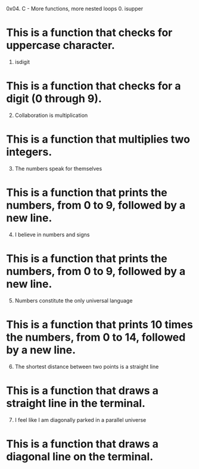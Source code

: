 0x04. C - More functions, more nested loops
0. isupper
# This is a function that checks for uppercase character.
1. isdigit
# This is a function that checks for a digit (0 through 9).
2. Collaboration is multiplication
# This is a function that multiplies two integers.
3. The numbers speak for themselves
# This is a function that prints the numbers, from 0 to 9, followed by a new line.
4. I believe in numbers and signs
# This is a function that prints the numbers, from 0 to 9, followed by a new line.
5. Numbers constitute the only universal language
# This is a function that prints 10 times the numbers, from 0 to 14, followed by a new line.
6. The shortest distance between two points is a straight line
# This is a function that draws a straight line in the terminal.
7. I feel like I am diagonally parked in a parallel universe
# This is a function that draws a diagonal line on the terminal.
